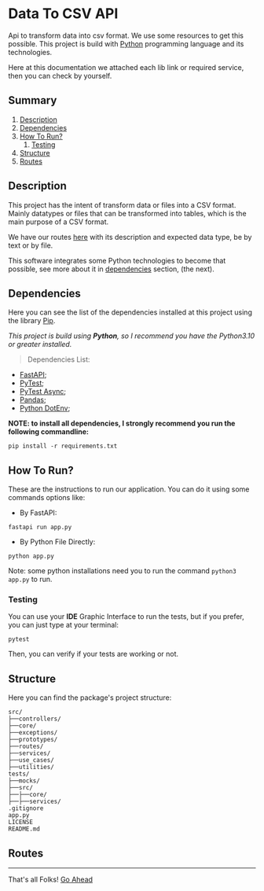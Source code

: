 # Data To CSV API
Api to transform data into csv format. We use some resources to get this possible. This project is build with [Python](https://www.python.org/) programming language and its technologies.

Here at this documentation we attached each lib link or required service, then you can check by yourself.

## Summary

1. [Description](#description)
2. [Dependencies](#dependencies)
3. [How To Run?](#how-to-run)
   1. [Testing](#testing)
4. [Structure](#structure)
5. [Routes](#routes)

## Description
This project has the intent of transform data or files into a CSV format. Mainly datatypes or files that can be transformed into tables, which is the main purpose of a CSV format.

We have our routes [here](#routes) with its description and expected data type, be by text or by file.

This software integrates some Python technologies to become that possible, see more about it in [dependencies](#dependencies) section, (the next).

## Dependencies
Here you can see the list of the dependencies installed at this project using the library [Pip](https://pypi.org/).

*This project is build using **Python**, so I recommend you have the Python3.10 or greater installed.*

> Dependencies List:

* [FastAPI](https://fastapi.tiangolo.com/);
* [PyTest](https://docs.pytest.org/en/stable/);
* [PyTest Async](https://pytest-asyncio.readthedocs.io/);
* [Pandas](https://pandas.pydata.org/);
* [Python DotEnv](https://github.com/theskumar/python-dotenv);

**NOTE: to install all dependencies, I strongly recommend you run the following commandline:**

```commandline
pip install -r requirements.txt
```

## How To Run?
These are the instructions to run our application. You can do it using some commands options like:

* By FastAPI:
```commandline
fastapi run app.py
```

* By Python File Directly:
```commandline
python app.py
```
Note: some python installations need you to run the command `python3 app.py` to run.

### Testing
You can use your **IDE** Graphic Interface to run the tests, but if you prefer, you can just type at your terminal:

```commandline
pytest
```

Then, you can verify if your tests are working or not.

## Structure
Here you can find the package's project structure:

```text
src/
├──controllers/
├──core/
├──exceptions/
├──prototypes/
├──routes/
├──services/
├──use_cases/
├──utilities/
tests/
├──mocks/
├──src/
├──├──core/
├──├──services/
.gitignore
app.py
LICENSE
README.md
```

## Routes

---
That's all Folks!
[Go Ahead](#data-to-csv-api)
